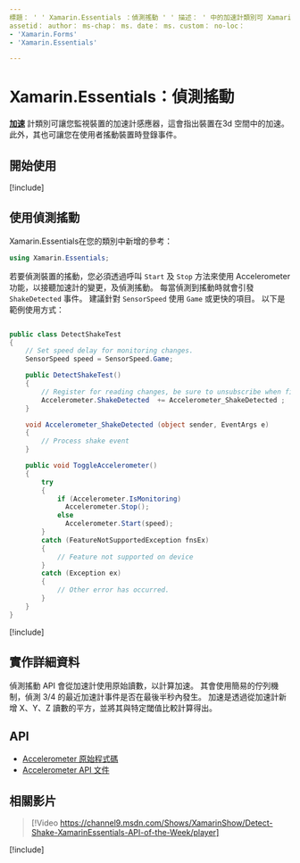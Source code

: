 ```yaml
---
標題： ' ' Xamarin.Essentials ：偵測搖動 ' ' 描述： ' 中的加速計類別可 Xamarin.Essentials 讓您偵測裝置的搖動移動。
assetid： author： ms-chap： ms. date： ms. custom： no-loc：
- 'Xamarin.Forms'
- 'Xamarin.Essentials'

---
```


# <a name="xamarinessentials-detect-shake"></a>Xamarin.Essentials：偵測搖動

**[加速](accelerometer.md)** 計類別可讓您監視裝置的加速計感應器，這會指出裝置在3d 空間中的加速。 此外，其也可讓您在使用者搖動裝置時登錄事件。

## <a name="get-started"></a>開始使用

[!include[](~/essentials/includes/get-started.md)]

## <a name="using-detect-shake"></a>使用偵測搖動

Xamarin.Essentials在您的類別中新增的參考：

```csharp
using Xamarin.Essentials;
```

若要偵測裝置的搖動，您必須透過呼叫 `Start` 及 `Stop` 方法來使用 Accelerometer 功能，以接聽加速計的變更，及偵測搖動。 每當偵測到搖動時就會引發 `ShakeDetected` 事件。 建議針對 `SensorSpeed` 使用 `Game` 或更快的項目。 以下是範例使用方式：

```csharp

public class DetectShakeTest
{
    // Set speed delay for monitoring changes.
    SensorSpeed speed = SensorSpeed.Game;

    public DetectShakeTest()
    {
        // Register for reading changes, be sure to unsubscribe when finished
        Accelerometer.ShakeDetected  += Accelerometer_ShakeDetected ;
    }

    void Accelerometer_ShakeDetected (object sender, EventArgs e)
    {
        // Process shake event
    }

    public void ToggleAccelerometer()
    {
        try
        {
            if (Accelerometer.IsMonitoring)
              Accelerometer.Stop();
            else
              Accelerometer.Start(speed);
        }
        catch (FeatureNotSupportedException fnsEx)
        {
            // Feature not supported on device
        }
        catch (Exception ex)
        {
            // Other error has occurred.
        }
    }
}
```

[!include[](~/essentials/includes/sensor-speed.md)]

## <a name="implementation-details"></a>實作詳細資料

偵測搖動 API 會從加速計使用原始讀數，以計算加速。 其會使用簡易的佇列機制，偵測 3/4 的最近加速計事件是否在最後半秒內發生。 加速是透過從加速計新增 X、Y、Z 讀數的平方，並將其與特定閾值比較計算得出。

## <a name="api"></a>API

- [Accelerometer 原始程式碼](https://github.com/xamarin/Essentials/tree/master/Xamarin.Essentials/Accelerometer)
- [Accelerometer API 文件](xref:Xamarin.Essentials.Accelerometer)

## <a name="related-video"></a>相關影片

> [!Video https://channel9.msdn.com/Shows/XamarinShow/Detect-Shake-XamarinEssentials-API-of-the-Week/player]

[!include[](~/essentials/includes/xamarin-show-essentials.md)]
